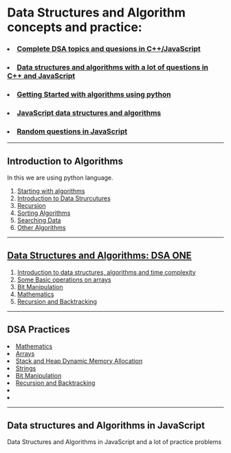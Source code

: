 # Data Structures and Algorithm concepts and practice:


### <li><a href="#dsa-one">Complete DSA topics and quesions in C++/JavaScript</a>
### <li><a href="#dsa-practices">Data structures and algorithms with a lot of questions in C++ and JavaScript</a>
### <li> <a href="#intro">Getting Started with algorithms using python</a>
### <li><a href="#js-dsa">JavaScript data structures and algorithms</a>
### <li><a href="questions">Random questions in JavaScript</a>

<hr>

<h2 id="intro"> Introduction to Algorithms</h2>
<p>In this we are using python language.</p>

1. <a href="algorithms_concepts/introduction/start.py">Starting with algorithms</a>
2. <a href="algorithms_concepts/data_structures">Introduction to  Data Strurcutures</a>
3. <a href="algorithms_concepts/recursion"> Recursion</a>
4. <a href="algorithms_concepts/sorting"> Sorting Algorithms</a>
5. <a href="algorithms_concepts/searching_data">Searching Data</a>
6. <a href="algorithms_concepts/other_algorithms"> Other Algorithms</a>
<hr>

<h2 id="dsa-one"><a href="dsa-one"> Data Structures and Algorithms: DSA ONE</a></h2>
<ol>
<li><a href="dsa-one/introduction">Introduction to data structures, algorithms and time complexity</a>
<li><a href="dsa-one/array">Some Basic operations on arrays</a>
<li><a href="dsa-one/bit-manipulation">Bit Manipulation</a>
<li><a href="dsa-one/mathematics">Mathematics</a>
<li><a href="dsa-one/recursion-and-backtracking">Recursion and Backtracking</a>
</ol>


<hr>

<h2 id="dsa-practices"> DSA Practices</h2>
<li><a href="dsa-practice/maths">Mathematics</a>
<li><a href="dsa-practice/arrays">Arrays</a>
<li><a href="dsa-practice/dma">Stack and Heap Dynamic Memory Allocation</a>
<li><a href="dsa-practice/strings">Strings</a>
<li><a href="dsa-practice/bit-manipulation">Bit Manipulation</a>
<li><a href="dsa-practice/recursion-backtracking">Recursion and Backtracking</a>
<li><a href="dsa-practice/"></a>
<li><a href="dsa-practice/"></a>




<hr>

<h2 id="js-dsa">Data structures and Algorithms in JavaScript</h2>
Data Structures and Algorithms in JavaScript and a lot of practice problems
